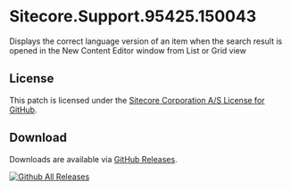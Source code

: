 # Sitecore.Support.95425.150043
Displays the correct  language version of an item when the search result is opened in the New Content Editor window from List or Grid view

## License  
This patch is licensed under the [Sitecore Corporation A/S License for GitHub](https://github.com/sitecoresupport/Sitecore.Support.95425.150043/blob/master/LICENSE).  

## Download  
Downloads are available via [GitHub Releases](https://github.com/sitecoresupport/Sitecore.Support.95425.150043/releases).  

[![Github All Releases](https://img.shields.io/github/downloads/SitecoreSupport/Sitecore.Support.95425.150043/total.svg)](https://github.com/SitecoreSupport/Sitecore.Support.95425.150043/releases)
